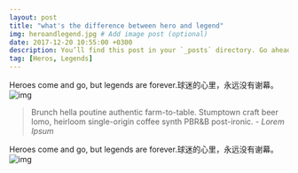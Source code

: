 ```yaml
---
layout: post
title: "what's the difference between hero and legend"
img: heroandlegend.jpg # Add image post (optional)
date: 2017-12-20 10:55:00 +0300
description: You’ll find this post in your `_posts` directory. Go ahead and edit it and re-build the site to see your changes. # Add post description (optional)
tag: [Heros, Legends]
---
```

Heroes come and go, but legends are forever.球迷的心里，永远没有谢幕。![img](http://qzonestyle.gtimg.cn/qzone/em/e166.png)

> Brunch hella poutine authentic farm-to-table. Stumptown craft beer lomo, heirloom single-origin coffee synth PBR&B post-ironic. <cite>- Lorem Ipsum</cite>

Heroes come and go, but legends are forever.球迷的心里，永远没有谢幕。![img](http://qzonestyle.gtimg.cn/qzone/em/e166.png)